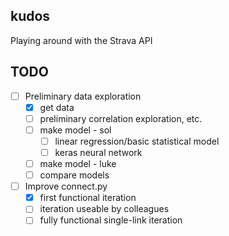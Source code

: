 ## kudos
Playing around with the Strava API

## TODO
- [ ] Preliminary data exploration
  - [x] get data 
  - [ ] preliminary correlation exploration, etc.
  - [ ] make model - sol
    - [ ] linear regression/basic statistical model
    - [ ] keras neural network
  - [ ] make model - luke
  - [ ] compare models
- [ ] Improve connect.py
  - [x] first functional iteration
  - [ ] iteration useable by colleagues
  - [ ] fully functional single-link iteration
